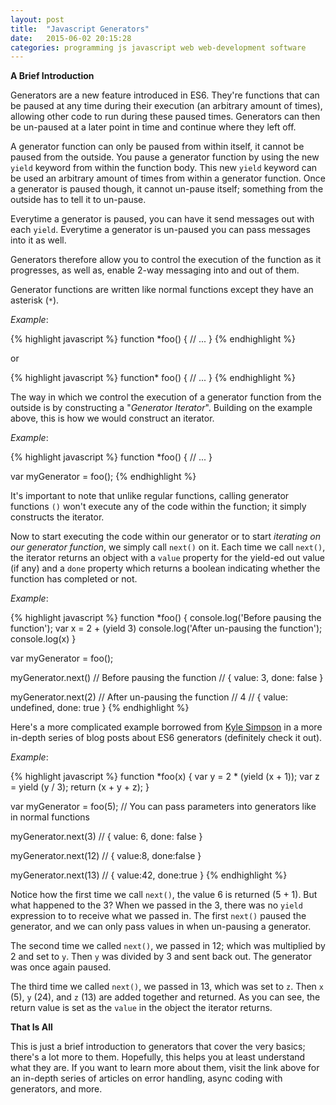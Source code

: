```yaml
---
layout: post
title:  "Javascript Generators"
date:   2015-06-02 20:15:28
categories: programming js javascript web web-development software
---
```


**A Brief Introduction**

Generators are a new feature introduced in ES6. They're functions that can be paused at any time during their execution (an arbitrary amount of times), allowing other code to run during these paused times. Generators can then be un-paused at a later point in time and continue where they left off.<!--more-->

A generator function can only be paused from within itself, it cannot be paused from the outside. You pause a generator function by using the new `yield` keyword from within the function body. This new `yield` keyword can be used an arbitrary amount of times from within a generator function. Once a generator is paused though, it cannot un-pause itself; something from the outside has to tell it to un-pause. 

Everytime a generator is paused, you can have it send messages out with each `yield`. Everytime a generator is un-paused you can pass messages into it as well. 

Generators therefore allow you to control the execution of the function as it progresses, as well as, enable 2-way messaging into and out of them. 

Generator functions are written like normal functions except they have an asterisk (`*`). 

*Example*:

{% highlight javascript %}
function *foo() {
  // ...
}
{% endhighlight %}

or 

{% highlight javascript %}
function* foo() {
  // ...
}
{% endhighlight %}

The way in which we control the execution of a generator function from the outside is by constructing a "*Generator Iterator*". Building on the example above, this is how we would construct an iterator. 

*Example*:

{% highlight javascript %}
function *foo() {
  // ...
}

var myGenerator = foo();
{% endhighlight %}

It's important to note that unlike regular functions, calling generator functions `()` won't execute any of the code within the function; it simply constructs the iterator. 

Now to start executing the code within our generator or to start *iterating on our generator function*, we simply call `next()` on it. Each time we call `next()`, the iterator returns an object with a `value` property for the yield-ed out value (if any) and a `done` property which returns a boolean indicating whether the function has completed or not. 

*Example*:

{% highlight javascript %}
function *foo() {
  console.log('Before pausing the function');
  var x = 2 + (yield 3)
  console.log('After un-pausing the function');
  console.log(x)
}

var myGenerator = foo();

myGenerator.next()
// Before pausing the function
// { value: 3, done: false }

myGenerator.next(2)
// After un-pausing the function
// 4
// { value: undefined, done: true }
{% endhighlight %}

Here's a more complicated example borrowed from [Kyle Simpson](http://davidwalsh.name/es6-generators) in a more in-depth series of blog posts about ES6 generators (definitely check it out). 

*Example*:

{% highlight javascript %}
function *foo(x) {
    var y = 2 * (yield (x + 1));
    var z = yield (y / 3);
    return (x + y + z);
}

var myGenerator = foo(5); // You can pass parameters into generators like in normal functions

myGenerator.next(3)
// { value: 6, done: false }

myGenerator.next(12)
// { value:8, done:false }

myGenerator.next(13)
// { value:42, done:true }
{% endhighlight %}

Notice how the first time we call `next()`, the value 6 is returned (5 + 1). But what happened to the 3? When we passed in the 3, there was no `yield` expression to to receive what we passed in. The first `next()` paused the generator, and we can only pass values in when un-pausing a generator.

The second time we called `next()`, we passed in 12; which was multiplied by 2 and set to `y`. Then `y` was divided by 3 and sent back out. The generator was once again paused. 

The third time we called `next()`, we passed in 13, which was set to `z`. Then `x` (5), `y` (24), and `z` (13) are added together and returned. As you can see, the return value is set as the `value` in the object the iterator returns. 


**That Is All**

This is just a brief introduction to generators that cover the very basics; there's a lot more to them. Hopefully, this helps you at least understand what they are. If you want to learn more about them, visit the link above for an in-depth series of articles on error handling, async coding with generators, and more. 







